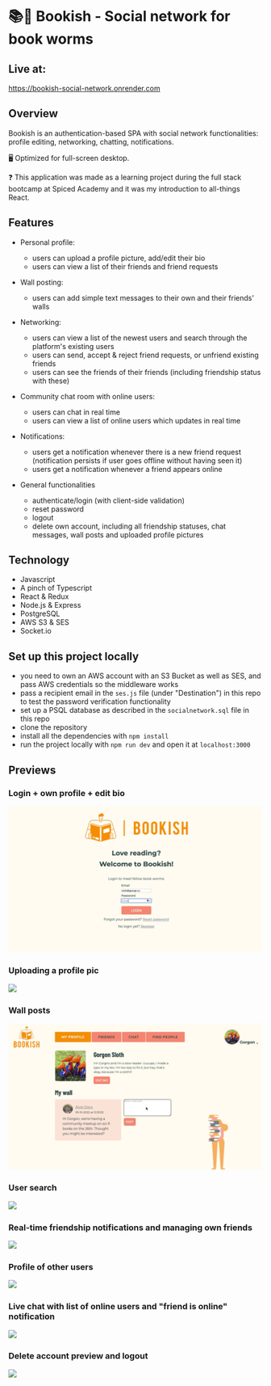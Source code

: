# 📚🐛 Bookish - Social network for book worms

## Live at:

https://bookish-social-network.onrender.com

## Overview

Bookish is an authentication-based SPA with social network functionalities: profile editing, networking, chatting, notifications.

🖥 Optimized for full-screen desktop.

❓ This application was made as a learning project during the full stack bootcamp at Spiced Academy and it was my introduction to all-things React.

## Features

-   Personal profile:

    -   users can upload a profile picture, add/edit their bio
    -   users can view a list of their friends and friend requests

-   Wall posting:

    -   users can add simple text messages to their own and their friends' walls

-   Networking:

    -   users can view a list of the newest users and search through the platform's existing users
    -   users can send, accept & reject friend requests, or unfriend existing friends
    -   users can see the friends of their friends (including friendship status with these)

-   Community chat room with online users:

    -   users can chat in real time
    -   users can view a list of online users which updates in real time

-   Notifications:

    -   users get a notification whenever there is a new friend request (notification persists if user goes offline without having seen it)
    -   users get a notification whenever a friend appears online

-   General functionalities
    -   authenticate/login (with client-side validation)
    -   reset password
    -   logout
    -   delete own account, including all friendship statuses, chat messages, wall posts and uploaded profile pictures

## Technology

-   Javascript
-   A pinch of Typescript
-   React & Redux
-   Node.js & Express
-   PostgreSQL
-   AWS S3 & SES
-   Socket.io

## Set up this project locally

-   you need to own an AWS account with an S3 Bucket as well as SES, and pass AWS credentials so the middleware works
-   pass a recipient email in the `ses.js` file (under "Destination") in this repo to test the password verification functionality
-   set up a PSQL database as described in the `socialnetwork.sql` file in this repo
-   clone the repository
-   install all the dependencies with `npm install`
-   run the project locally with `npm run dev` and open it at `localhost:3000`

## Previews

### Login + own profile + edit bio

<img src="client/public/login_editbio.gif">

<br>

### Uploading a profile pic

<img src="client/public/user_upload.gif">

<br>

### Wall posts

<img src="client/public/wall_post.gif">

<br>

### User search

<img src="client/public/user_search.gif">

<br>

### Real-time friendship notifications and managing own friends

<img src="client/public/friendship.gif">

<br>

### Profile of other users

<img src="client/public/other_user_profile.gif">

<br>

### Live chat with list of online users and "friend is online" notification

<img src="client/public/live_chat.gif">

<br>

### Delete account preview and logout

<img src="client/public/delete_logout.gif">

<br>
